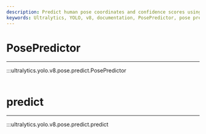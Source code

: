 ```yaml
---
description: Predict human pose coordinates and confidence scores using YOLOv5. Use on real-time video streams or static images.
keywords: Ultralytics, YOLO, v8, documentation, PosePredictor, pose prediction, pose estimation, predict method
---
```


# PosePredictor
---
:::ultralytics.yolo.v8.pose.predict.PosePredictor
<br><br>

# predict
---
:::ultralytics.yolo.v8.pose.predict.predict
<br><br>
